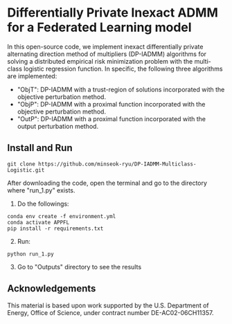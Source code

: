 # Differentially Private Inexact ADMM for a Federated Learning model

In this open-source code, we implement inexact differentially private alternating direction method of multipliers (DP-IADMM) algorithms for solving a distributed empirical risk minimization problem with the multi-class logistic regression function.
In specific, the following three algorithms are implemented:

- "ObjT":  DP-IADMM with a trust-region of solutions incorporated with the objective perturbation method. 
- "ObjP":  DP-IADMM with a proximal function incorporated with the objective perturbation method.
- "OutP": DP-IADMM with a proximal function incorporated with the output perturbation method.
 
## Install and Run 

```
git clone https://github.com/minseok-ryu/DP-IADMM-Multiclass-Logistic.git
```

After downloading the code, open the terminal and go to the directory where "run_1.py" exists.

1. Do the followings:

```
conda env create -f environment.yml
conda activate APPFL
pip install -r requirements.txt
```	

2. Run:

```
python run_1.py
```	

3. Go to "Outputs" directory to see the results 

## Acknowledgements

This material is based upon work supported by the U.S. Department of Energy, Office of Science, under contract number DE-AC02-06CH11357.
